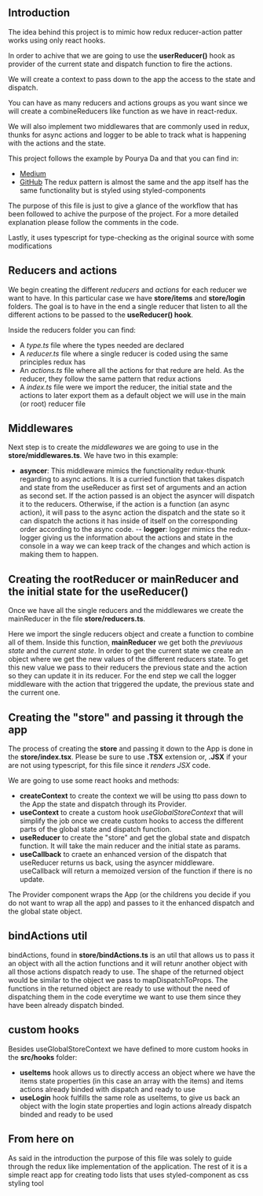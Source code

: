 ## Introduction

The idea behind this project is to mimic how redux reducer-action patter works using only react hooks.

In order to achive that we are going to use the **userReducer()** hook as provider of the current state and dispatch function to fire the actions.

We will create a context to pass down to the app the access to the state and dispatch.

You can have as many reducers and actions groups as you want since we will create a combineReducers like function as we have in react-redux.

We will also implement two middlewares that are commonly used in redux, thunks for async actions and logger to be able to track what is happening with the actions and the state.

This project follows the example by Pourya Da and that you can find in:

- [Medium](https://medium.com/strands-tech-corner/react-state-management-without-redux-d39c7087039d)
- [GitHub](https://github.com/bexic/react-without-redux)
  The redux pattern is almost the same and the app itself has the same functionality but is styled using styled-components

The purpose of this file is just to give a glance of the workflow that has been followed to achive the purpose of the project. For a more detailed explanation please follow the comments in the code.

Lastly, it uses typescript for type-checking as the original source with some modifications

## Reducers and actions

We begin creating the different _reducers_ and _actions_ for each reducer we want to have. In this particular case we have **store/items** and **store/login** folders. The goal is to have in the end a single reducer that listen to all the different actions to be passed to the **useReducer() hook**.

Inside the reducers folder you can find:

- A _type.ts_ file where the types needed are declared
- A _reducer.ts_ file where a single reducer is coded using the same principles redux has
- An _actions.ts_ file where all the actions for that redure are held. As the reducer, they follow the same pattern that redux actions
- A _index.ts_ file were we import the reducer, the initial state and the actions to later export them as a default object we will use in the main (or root) reducer file

## Middlewares

Next step is to create the _middlewares_ we are going to use in the **store/middlewares.ts**. We have two in this example:

- **asyncer**: This middleware mimics the functionality redux-thunk regarding to async actions. It is a curried function that takes dispatch and state from the useReducer as first set of arguments and an action as second set. If the action passed is an object the asyncer will dispatch it to the reducers. Otherwise, if the action is a function (an async action), it will pass to the async action the dispatch and the state so it can dispatch the actions it has inside of itself on the corresponding order according to the async code.
  -- **logger**: logger mimics the redux-logger giving us the information about the actions and state in the console in a way we can keep track of the changes and which action is making them to happen.

## Creating the rootReducer or mainReducer and the initial state for the useReducer()

Once we have all the single reducers and the middlewares we create the mainReducer in the file **store/reducers.ts**.

Here we import the single reducers object and create a function to combine all of them. Inside this function, **mainReducer** we get both the _previuous state_ and the _current state_. In order to get the current state we create an object where we get the new values of the different reducers state. To get this new value we pass to their reducers the previous state and the action so they can update it in its reducer. For the end step we call the logger middleware with the action that triggered the update, the previous state and the current one.

## Creating the "store" and passing it through the app

The process of creating the **store** and passing it down to the App is done in the **store/index.tsx**. Please be sure to use **.TSX** extension or, **.JSX** if your are not using typescript, for this file since it _renders JSX_ code.

We are going to use some react hooks and methods:

- **createContext** to create the context we will be using tto pass down to the App the state and dispatch through its Provider.
- **useContext** to create a custom hook _useGlobalStoreContext_ that will simplify the job once we create custom hooks to access the different parts of the global state and dispatch function.
- **useReducer** to create the "store" and get the global state and dispatch function. It will take the main reducer and the initial state as params.
- **useCallback** to craete an enhanced version of the dispatch that useReducer returns us back, using the asyncer middleware. useCallback will return a memoized version of the function if there is no update.

The Provider component wraps the App (or the childrens you decide if you do not want to wrap all the app) and passes to it the enhanced dispatch and the global state object.

## bindActions util

bindActions, found in **store/bindActions.ts** is an util that allows us to pass it an object with all the action functions and it will retunr another object with all those actions dispatch ready to use. The shape of the returned object would be similar to the object we pass to mapDispatchToProps. The functions in the returned object are ready to use without the need of dispatching them in the code everytime we want to use them since they have been already dispatch binded.

## custom hooks

Besides useGlobalStoreContext we have defined to more custom hooks in the **src/hooks** folder:

- **useItems** hook allows us to directly access an object where we have the items state properties (in this case an array with the items) and items actions already binded with dispatch and ready to use
- **useLogin** hook fulfills the same role as useItems, to give us back an object with the login state properties and login actions already dispatch binded and ready to be used

## From here on

As said in the introduction the purpose of this file was solely to guide through the redux like implementation of the application. The rest of it is a simple react app for creating todo lists that uses styled-component as css styling tool
